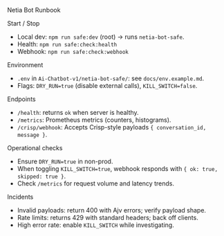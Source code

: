 Netia Bot Runbook

Start / Stop
- Local dev: `npm run safe:dev` (root) → runs `netia-bot-safe`.
- Health: `npm run safe:check:health`
- Webhook: `npm run safe:check:webhook`

Environment
- `.env` in `Ai-Chatbot-v1/netia-bot-safe/`: see `docs/env.example.md`.
- Flags: `DRY_RUN=true` (disable external calls), `KILL_SWITCH=false`.

Endpoints
- `/health`: returns `ok` when server is healthy.
- `/metrics`: Prometheus metrics (counters, histograms).
- `/crisp/webhook`: Accepts Crisp-style payloads `{ conversation_id, message }`.

Operational checks
- Ensure `DRY_RUN=true` in non-prod.
- When toggling `KILL_SWITCH=true`, webhook responds with `{ ok: true, skipped: true }`.
- Check `/metrics` for request volume and latency trends.

Incidents
- Invalid payloads: return 400 with Ajv errors; verify payload shape.
- Rate limits: returns 429 with standard headers; back off clients.
- High error rate: enable `KILL_SWITCH` while investigating.


